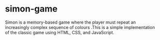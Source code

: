 # simon-game
Simon is a memory-based game where the player must repeat an increasingly complex sequence of colours .This is a simple implementation of the classic game using HTML, CSS, and JavaScript.
